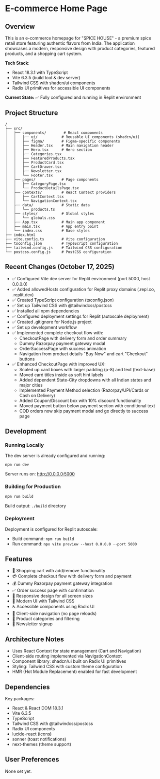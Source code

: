 # E-commerce Home Page

## Overview
This is an e-commerce homepage for "SPICE HOUSE" - a premium spice retail store featuring authentic flavors from India. The application showcases a modern, responsive design with product categories, featured products, and a shopping cart system.

**Tech Stack:**
- React 18.3.1 with TypeScript
- Vite 6.3.5 (build tool & dev server)
- Tailwind CSS with shadcn/ui components
- Radix UI primitives for accessible UI components

**Current State:** ✅ Fully configured and running in Replit environment

## Project Structure
```
/
├── src/
│   ├── components/        # React components
│   │   ├── ui/           # Reusable UI components (shadcn/ui)
│   │   ├── figma/        # Figma-specific components
│   │   ├── Header.tsx    # Main navigation header
│   │   ├── Hero.tsx      # Hero section
│   │   ├── Categories.tsx
│   │   ├── FeaturedProducts.tsx
│   │   ├── ProductCard.tsx
│   │   ├── CartDrawer.tsx
│   │   ├── Newsletter.tsx
│   │   └── Footer.tsx
│   ├── pages/            # Page components
│   │   ├── CategoryPage.tsx
│   │   └── ProductDetailsPage.tsx
│   ├── contexts/         # React Context providers
│   │   ├── CartContext.tsx
│   │   └── NavigationContext.tsx
│   ├── data/             # Static data
│   │   └── products.ts
│   ├── styles/           # Global styles
│   │   └── globals.css
│   ├── App.tsx           # Main app component
│   ├── main.tsx          # App entry point
│   └── index.css         # Base styles
├── index.html
├── vite.config.ts        # Vite configuration
├── tsconfig.json         # TypeScript configuration
├── tailwind.config.js    # Tailwind CSS configuration
└── postcss.config.js     # PostCSS configuration
```

## Recent Changes (October 17, 2025)
- ✅ Configured Vite dev server for Replit environment (port 5000, host 0.0.0.0)
- ✅ Added allowedHosts configuration for Replit proxy domains (.repl.co, .replit.dev)
- ✅ Created TypeScript configuration (tsconfig.json)
- ✅ Set up Tailwind CSS with @tailwindcss/postcss
- ✅ Installed all npm dependencies
- ✅ Configured deployment settings for Replit (autoscale deployment)
- ✅ Created .gitignore for Node.js project
- ✅ Set up development workflow
- ✅ Implemented complete checkout flow with:
  - CheckoutPage with delivery form and order summary
  - Dummy Razorpay payment gateway modal
  - OrderSuccessPage with success animation
  - Navigation from product details "Buy Now" and cart "Checkout" buttons
- ✅ Enhanced CheckoutPage with improved UX:
  - Scaled up card boxes with larger padding (p-8) and text (text-base)
  - Moved card titles inside as soft hint labels
  - Added dependent State-City dropdowns with all Indian states and major cities
  - Implemented Payment Method selection (Razorpay/UPI/Cards or Cash on Delivery)
  - Added Coupon/Discount box with 10% discount functionality
  - Moved payment button below payment section with conditional text
  - COD orders now skip payment modal and go directly to success page

## Development

### Running Locally
The dev server is already configured and running:
```bash
npm run dev
```
Server runs on: http://0.0.0.0:5000

### Building for Production
```bash
npm run build
```
Build output: `./build` directory

### Deployment
Deployment is configured for Replit autoscale:
- Build command: `npm run build`
- Run command: `npx vite preview --host 0.0.0.0 --port 5000`

## Features
- 🛒 Shopping cart with add/remove functionality
- 💳 Complete checkout flow with delivery form and payment
- 💰 Dummy Razorpay payment gateway integration
- ✅ Order success page with confirmation
- 📱 Responsive design for all screen sizes
- 🎨 Modern UI with Tailwind CSS
- ♿ Accessible components using Radix UI
- 🔄 Client-side navigation (no page reloads)
- 🎯 Product categories and filtering
- 📧 Newsletter signup

## Architecture Notes
- Uses React Context for state management (Cart and Navigation)
- Client-side routing implemented via NavigationContext
- Component library: shadcn/ui built on Radix UI primitives
- Styling: Tailwind CSS with custom theme configuration
- HMR (Hot Module Replacement) enabled for fast development

## Dependencies
Key packages:
- React & React DOM 18.3.1
- Vite 6.3.5
- TypeScript
- Tailwind CSS with @tailwindcss/postcss
- Radix UI components
- lucide-react (icons)
- sonner (toast notifications)
- next-themes (theme support)

## User Preferences
None set yet.
